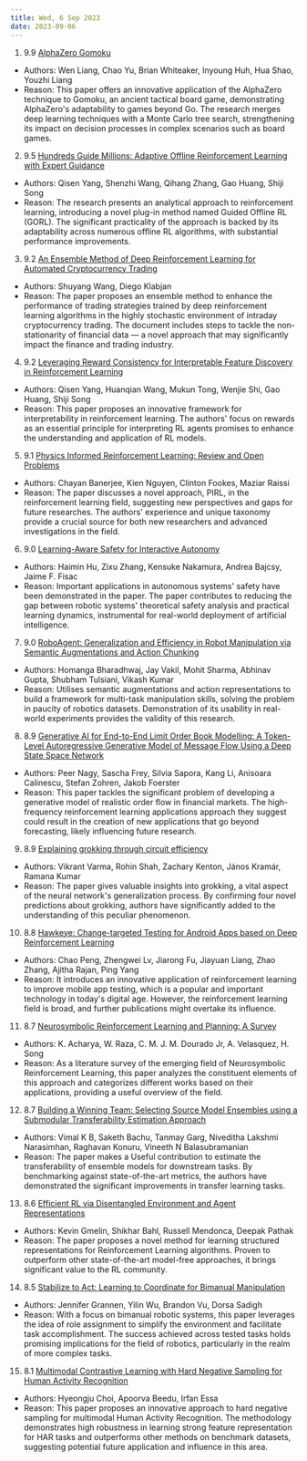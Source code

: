 ```yaml
---
title: Wed, 6 Sep 2023
date: 2023-09-06
---
```

1. 9.9 [AlphaZero Gomoku](https://arxiv.org/abs/2309.01294)
* Authors: Wen Liang, Chao Yu, Brian Whiteaker, Inyoung Huh, Hua Shao, Youzhi Liang
* Reason: This paper offers an innovative application of the AlphaZero technique to Gomoku, an ancient tactical board game, demonstrating AlphaZero's adaptability to games beyond Go. The research merges deep learning techniques with a Monte Carlo tree search, strengthening its impact on decision processes in complex scenarios such as board games.

2. 9.5 [Hundreds Guide Millions: Adaptive Offline Reinforcement Learning with Expert Guidance](https://arxiv.org/abs/2309.01448)
* Authors: Qisen Yang, Shenzhi Wang, Qihang Zhang, Gao Huang, Shiji Song
* Reason: The research presents an analytical approach to reinforcement learning, introducing a novel plug-in method named Guided Offline RL (GORL). The significant practicality of the approach is backed by its adaptability across numerous offline RL algorithms, with substantial performance improvements.

3. 9.2 [An Ensemble Method of Deep Reinforcement Learning for Automated Cryptocurrency Trading](https://arxiv.org/abs/2309.00626)
* Authors: Shuyang Wang, Diego Klabjan
* Reason: The paper proposes an ensemble method to enhance the performance of trading strategies trained by deep reinforcement learning algorithms in the highly stochastic environment of intraday cryptocurrency trading. The document includes steps to tackle the non-stationarity of financial data — a novel approach that may significantly impact the finance and trading industry.

4. 9.2 [Leveraging Reward Consistency for Interpretable Feature Discovery in Reinforcement Learning](https://arxiv.org/abs/2309.01458)
* Authors: Qisen Yang, Huanqian Wang, Mukun Tong, Wenjie Shi, Gao Huang, Shiji Song
* Reason: This paper proposes an innovative framework for interpretability in reinforcement learning. The authors' focus on rewards as an essential principle for interpreting RL agents promises to enhance the understanding and application of RL models.

5. 9.1 [Physics Informed Reinforcement Learning: Review and Open Problems](https://arxiv.org/abs/2309.01909)
* Authors: Chayan Banerjee, Kien Nguyen, Clinton Fookes, Maziar Raissi
* Reason: The paper discusses a novel approach, PIRL, in the reinforcement learning field, suggesting new perspectives and gaps for future researches. The authors' experience and unique taxonomy provide a crucial source for both new researchers and advanced investigations in the field.

6. 9.0 [Learning-Aware Safety for Interactive Autonomy](https://arxiv.org/abs/2309.01267)
* Authors: Haimin Hu, Zixu Zhang, Kensuke Nakamura, Andrea Bajcsy, Jaime F. Fisac
* Reason: Important applications in autonomous systems' safety have been demonstrated in the paper. The paper contributes to reducing the gap between robotic systems' theoretical safety analysis and practical learning dynamics, instrumental for real-world deployment of artificial intelligence.

7. 9.0 [RoboAgent: Generalization and Efficiency in Robot Manipulation via Semantic Augmentations and Action Chunking](https://arxiv.org/abs/2309.01918)
* Authors: Homanga Bharadhwaj, Jay Vakil, Mohit Sharma, Abhinav Gupta, Shubham Tulsiani, Vikash Kumar
* Reason: Utilises semantic augmentations and action representations to build a framework for multi-task manipulation skills, solving the problem in paucity of robotics datasets. Demonstration of its usability in real-world experiments provides the validity of this research.

8. 8.9 [Generative AI for End-to-End Limit Order Book Modelling: A Token-Level Autoregressive Generative Model of Message Flow Using a Deep State Space Network](https://arxiv.org/abs/2309.00638)
* Authors: Peer Nagy, Sascha Frey, Silvia Sapora, Kang Li, Anisoara Calinescu, Stefan Zohren, Jakob Foerster
* Reason: This paper tackles the significant problem of developing a generative model of realistic order flow in financial markets. The high-frequency reinforcement learning applications approach they suggest could result in the creation of new applications that go beyond forecasting, likely influencing future research.

9. 8.9 [Explaining grokking through circuit efficiency](https://arxiv.org/abs/2309.02390)
* Authors: Vikrant Varma, Rohin Shah, Zachary Kenton, János Kramár, Ramana Kumar
* Reason: The paper gives valuable insights into grokking, a vital aspect of the neural network's generalization process. By confirming four novel predictions about grokking, authors have significantly added to the understanding of this peculiar phenomenon.

10. 8.8 [Hawkeye: Change-targeted Testing for Android Apps based on Deep Reinforcement Learning](https://arxiv.org/abs/2309.01519)
* Authors: Chao Peng, Zhengwei Lv, Jiarong Fu, Jiayuan Liang, Zhao Zhang, Ajitha Rajan, Ping Yang
* Reason: It introduces an innovative application of reinforcement learning to improve mobile app testing, which is a popular and important technology in today's digital age. However, the reinforcement learning field is broad, and further publications might overtake its influence.

11. 8.7 [Neurosymbolic Reinforcement Learning and Planning: A Survey](https://arxiv.org/abs/2309.01038)
* Authors: K. Acharya, W. Raza, C. M. J. M. Dourado Jr, A. Velasquez, H. Song
* Reason: As a literature survey of the emerging field of Neurosymbolic Reinforcement Learning, this paper analyzes the constituent elements of this approach and categorizes different works based on their applications, providing a useful overview of the field.

12. 8.7 [Building a Winning Team: Selecting Source Model Ensembles using a Submodular Transferability Estimation Approach](https://arxiv.org/abs/2309.02429)
* Authors: Vimal K B, Saketh Bachu, Tanmay Garg, Niveditha Lakshmi Narasimhan, Raghavan Konuru, Vineeth N Balasubramanian
* Reason: The paper makes a Useful contribution to estimate the transferability of ensemble models for downstream tasks. By benchmarking against state-of-the-art metrics, the authors have demonstrated the significant improvements in transfer learning tasks.

13. 8.6 [Efficient RL via Disentangled Environment and Agent Representations](https://arxiv.org/abs/2309.02435)
* Authors: Kevin Gmelin, Shikhar Bahl, Russell Mendonca, Deepak Pathak
* Reason: The paper proposes a novel method for learning structured representations for Reinforcement Learning algorithms. Proven to outperform other state-of-the-art model-free approaches, it brings significant value to the RL community.

14. 8.5 [Stabilize to Act: Learning to Coordinate for Bimanual Manipulation](https://arxiv.org/abs/2309.01087)
* Authors: Jennifer Grannen, Yilin Wu, Brandon Vu, Dorsa Sadigh
* Reason: With a focus on bimanual robotic systems, this paper leverages the idea of role assignment to simplify the environment and facilitate task accomplishment. The success achieved across tested tasks holds promising implications for the field of robotics, particularly in the realm of more complex tasks.

15. 8.1 [Multimodal Contrastive Learning with Hard Negative Sampling for Human Activity Recognition](https://arxiv.org/pdf/2309.01262)
* Authors: Hyeongju Choi, Apoorva Beedu, Irfan Essa
* Reason: This paper proposes an innovative approach to hard negative sampling for multimodal Human Activity Recognition. The methodology demonstrates high robustness in learning strong feature representation for HAR tasks and outperforms other methods on benchmark datasets, suggesting potential future application and influence in this area.

